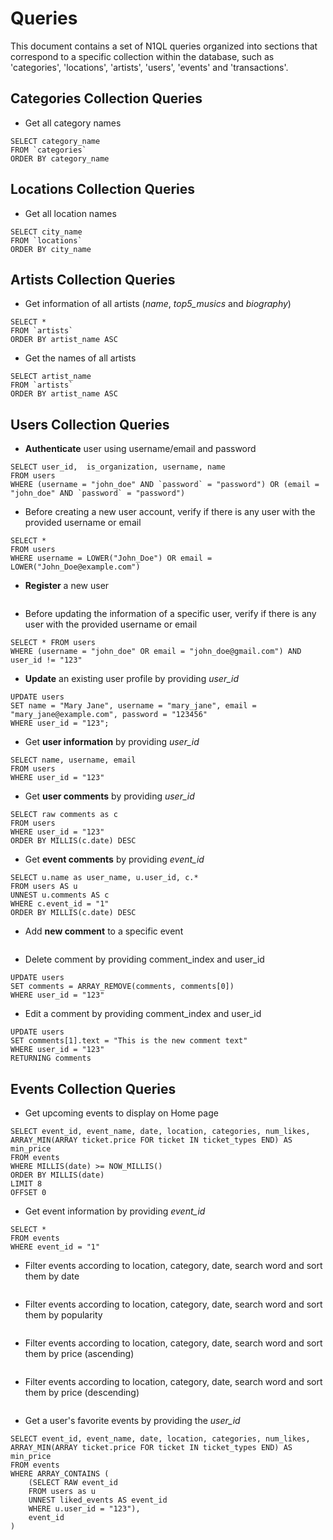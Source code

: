# Queries
This document contains a set of N1QL queries organized into sections that correspond to a specific collection within the database, such as 'categories', 'locations', 'artists', 'users', 'events' and 'transactions'.

## Categories Collection Queries

- Get all category names
```n1ql
SELECT category_name 
FROM `categories` 
ORDER BY category_name
```


## Locations Collection Queries
- Get all location names
```n1ql
SELECT city_name 
FROM `locations` 
ORDER BY city_name
```


## Artists Collection Queries

- Get information of all artists (*name*, *top5_musics* and *biography*)
```n1ql
SELECT * 
FROM `artists` 
ORDER BY artist_name ASC
```

- Get the names of all artists
```n1ql
SELECT artist_name 
FROM `artists` 
ORDER BY artist_name ASC
```


## Users Collection Queries

- **Authenticate** user using username/email and password
```n1ql
SELECT user_id,  is_organization, username, name 
FROM users 
WHERE (username = "john_doe" AND `password` = "password") OR (email = "john_doe" AND `password` = "password")
```

- Before creating a new user account, verify if there is any user with the provided username or email
```n1ql
SELECT * 
FROM users 
WHERE username = LOWER("John_Doe") OR email = LOWER("John_Doe@example.com")
```

- **Register** a new user

```n1ql

```

- Before updating the information of a specific user, verify if there is any user with the provided username or email
```n1ql
SELECT * FROM users 
WHERE (username = "john_doe" OR email = "john_doe@gmail.com") AND user_id != "123"
```

- **Update** an existing user profile by providing *user_id*
```n1ql
UPDATE users 
SET name = "Mary Jane", username = "mary_jane", email = "mary_jane@example.com", password = "123456"
WHERE user_id = "123";
```

- Get **user information** by providing *user_id*
```n1ql
SELECT name, username, email 
FROM users 
WHERE user_id = "123"
```

- Get **user comments** by providing *user_id*
```n1ql
SELECT raw comments as c 
FROM users 
WHERE user_id = "123" 
ORDER BY MILLIS(c.date) DESC
```

- Get **event comments** by providing *event_id*
```n1ql
SELECT u.name as user_name, u.user_id, c.*
FROM users AS u
UNNEST u.comments AS c
WHERE c.event_id = "1"
ORDER BY MILLIS(c.date) DESC
```

- Add **new comment** to a specific event
```n1ql
```

- Delete comment by providing comment_index and user_id
```n1ql
UPDATE users 
SET comments = ARRAY_REMOVE(comments, comments[0]) 
WHERE user_id = "123"
```

- Edit a comment by providing comment_index and user_id
```n1ql
UPDATE users 
SET comments[1].text = "This is the new comment text"
WHERE user_id = "123"
RETURNING comments
```


## Events Collection Queries

- Get upcoming events to display on Home page
```n1ql
SELECT event_id, event_name, date, location, categories, num_likes, ARRAY_MIN(ARRAY ticket.price FOR ticket IN ticket_types END) AS min_price
FROM events
WHERE MILLIS(date) >= NOW_MILLIS()
ORDER BY MILLIS(date)
LIMIT 8
OFFSET 0
```

- Get event information by providing *event_id*
```n1ql
SELECT * 
FROM events
WHERE event_id = "1"
```

- Filter events according to location, category, date, search word and sort them by date
```n1ql
```

- Filter events according to location, category, date, search word and sort them by popularity
```n1ql
```

- Filter events according to location, category, date, search word and sort them by price (ascending)
```n1ql
```

- Filter events according to location, category, date, search word and sort them by price (descending)
```n1ql
```

- Get a user's favorite events by providing the *user_id*
```n1ql
SELECT event_id, event_name, date, location, categories, num_likes, ARRAY_MIN(ARRAY ticket.price FOR ticket IN ticket_types END) AS min_price
FROM events
WHERE ARRAY_CONTAINS (
    (SELECT RAW event_id 
    FROM users as u
    UNNEST liked_events AS event_id
    WHERE u.user_id = "123"), 
    event_id    
)
```


